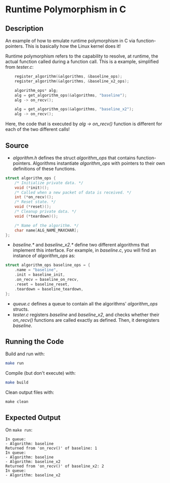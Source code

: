 # Runtime Polymorphism in C

## Description 
An example of how to emulate runtime polymorphism in C via function-pointers. This is basically how the Linux kernel does it!

Runtime polymorphism refers to the capability to resolve, at runtime, the actual function called during a function call.
This is a example, simplified from *tester.c*:
```C
    register_algorithm(&algorithms, &baseline_ops);
    register_algorithm(&algorithms, &baseline_x2_ops);

    algorithm_ops* alg;
    alg = get_algorithm_ops(&algorithms, "baseline");
    alg -> on_recv();

    alg = get_algorithm_ops(&algorithms, "baseline_x2");
    alg -> on_recv();
```
Here, the code that is executed by *alg -> on_recv()* function is different for each of the two different calls! 

## Source
* *algorithm.h* defines the struct *algorithm_ops* that contains function-pointers. Algorithms instantiate *algorithm_ops* with pointers to their own definitions of these functions.
```C
struct algorithm_ops {
    /* Initialize private data. */
    void (*init)();
    /* Called when a new packet of data is received. */
    int (*on_recv)();
    /* Reset state. */
    void (*reset)();
    /* Cleanup private data. */
    void (*teardown)();

    /* Name of the algorithm. */
    char name[ALG_NAME_MAXCHAR];
};
```
* *baseline.\** and *baseline_x2.\** define two different algorithms that implement this interface. For example, in *baseline.c*, you will find an instance of *algorithm_ops* as:
```C
struct algorithm_ops baseline_ops = {
    .name = "baseline",
    .init = baseline_init,
    .on_recv = baseline_on_recv,
    .reset = baseline_reset,
    .teardown = baseline_teardown,
};
```
* *queue.c* defines a queue to contain all the algorithms' *algorithm_ops* structs.
* *tester.c* registers *baseline* and *baseline_x2*, and checks whether their *on_recv()* functions are called exactly as defined. Then, it deregisters *baseline*.

## Running the Code
Build and run with:
```bash
make run
```

Compile (but don't execute) with:
```bash
make build
```

Clean output files with:
```
make clean
```

## Expected Output
On `make run`:
```
In queue:
- Algorithm: baseline
Returned from 'on_recv()' of baseline: 1
In queue:
- Algorithm: baseline
- Algorithm: baseline_x2
Returned from 'on_recv()' of baseline_x2: 2
In queue:
- Algorithm: baseline_x2
```
